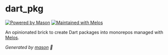 # dart_pkg

[![Powered by Mason](https://img.shields.io/endpoint?url=https%3A%2F%2Ftinyurl.com%2Fmason-badge)][1] [![Maintained with Melos](https://img.shields.io/badge/maintained%20with-melos-f700ff.svg?style=flat-square)][2]

An opinionated brick to create Dart packages into monorepos managed with [Melos][2].

_Generated by [mason][1] 🧱_

[1]: https://github.com/felangel/mason
[2]: https://github.com/invertase/melos
